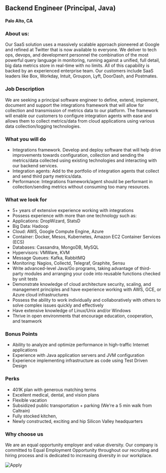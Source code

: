 ## Backend Engineer (Principal, Java)
#### Palo Alto, CA

### About us:
Our SaaS solution uses a massively scalable approach pioneered at Google and refined at Twitter that is now available to everyone. We deliver to tech ops, devops, and development personnel the combination of the most powerful query language in monitoring, running against a unified, full detail, big data metrics store in real-time with no limits. All of this capability is backed by an experienced enterprise team. Our customers include SaaS leaders like Box, Workday, Intuit, Groupon, Lyft, DoorDash, and Postmates.

### Job Description
We are seeking a principal software engineer to define, extend, implement, document and support the integrations framework that will allow for collection and transmission of metrics data to our platform. The framework will enable our customers to configure integration agents with ease and allows them to collect metrics/data from cloud applications using various data collection/logging technologies.

### What you will do
+	Integrations framework. Develop and deploy software that will help drive improvements towards configuration, collection and sending the metrics/data collected using existing technologies and interacting with our backend services.
+	Integration agents: Add to the portfolio of integration agents that collect and send third party metrics/data.
+	Performance: Integrations framework/agent should be performant in collection/sending metrics without consuming too many resources.

### What we look for
+	5+ years of extensive experience working with integrations
+	Possess experience with more than one technology such as:
+	Applications: DropWizard, StatsD
+	Big Data: Hadoop
+	Cloud: AWS, Google Compute Engine, Azure
+	Container: Docker, Mesos, Kubernetes, Amazon EC2 Container Services (ECS)
+	Databases: Cassandra, MongoDB, MySQL
+	Hypervisors: VMWare, KVM
+	Message Queues: Kafka, RabbitMQ
+	Monitoring: Nagios, Collectd, Telegraf, Graphite, Sensu
+	Write advanced-level Java/Go programs, taking advantage of third-party modules and arranging your code into reusable functions checked by unit tests
+	Demonstrate knowledge of cloud architecture security, scaling, and management principles and have experience working with AWS, GCE, or Azure cloud infrastructures
+	Possess the ability to work individually and collaboratively with others to solve complex issues quickly and effectively
+	Have extensive knowledge of Linux/Unix and/or Windows
+	Thrive in open environments that encourage education, cooperation, and teamwork

### Bonus Points
+	Ability to analyze and optimize performance in high-traffic Internet applications
+	Experience with Java application servers and JVM configuration
+	Experience implementing infrastructure as code using Test Driven Design

### Perks
+	401K plan with generous matching terms
+	Excellent medical, dental, and vision plans
+	Flexible vacation
+	Subsidized public transportation + parking (We're a 5 min walk from Caltrain)
+	Fully stocked kitchen,
+	Newly constructed, exciting and hip Silicon Valley headquarters

### Why choose us
We are an equal opportunity employer and value diversity. Our company is committed to Equal Employment Opportunity throughout our recruiting and hiring process and is dedicated to increasing diversity in our workplace.


![Apply](https://dabuttonfactory.com/button.png?t=Apply&f=Calibri-Bold&ts=24&tc=fff&tshs=1&tshc=000&hp=20&vp=8&c=5&bgt=gradient&bgc=3d85c6&ebgc=073763)
